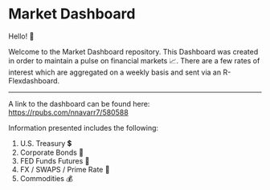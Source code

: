 # Market Dashboard

Hello! &#128075;

Welcome to the Market Dashboard repository. This Dashboard was created in order to maintain a pulse on financial markets 	&#128200;. There are a few rates of interest which are aggregated on a weekly basis and sent via an R-Flexdashboard.

---
A link to the dashboard can be found here: https://rpubs.com/nnavarr7/580588

Information presented includes the following:

1. U.S. Treasury 	&#128178;
2. Corporate Bonds 	&#128188;
3. FED Funds Futures 	&#127974;
4. FX / SWAPS / Prime Rate &#128177;
5. Commodities &#128176;

